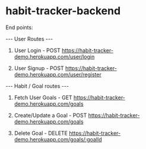 # habit-tracker-backend

End points:

--- User Routes ---

1. User Login - POST
https://habit-tracker-demo.herokuapp.com/user/login

2. User Signup - POST
https://habit-tracker-demo.herokuapp.com/user/register


--- Habit / Goal routes ---

1. Fetch User Goals - GET
https://habit-tracker-demo.herokuapp.com/goals

2. Create/Update a Goal - POST
https://habit-tracker-demo.herokuapp.com/goals

3. Delete Goal - DELETE
https://habit-tracker-demo.herokuapp.com/goals/:goalId


